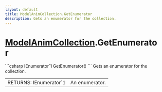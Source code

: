 ```yaml
---
layout: default
title: ModelAnimCollection.GetEnumerator
description: Gets an enumerator for the collection.
---
```

# [ModelAnimCollection]({{site.url}}/Pages/StereoKit/ModelAnimCollection.html).GetEnumerator

<div class='signature' markdown='1'>
```csharp
IEnumerator`1 GetEnumerator()
```
Gets an enumerator for the collection.
</div>

|  |  |
|--|--|
|RETURNS: IEnumerator`1|An enumerator.|





